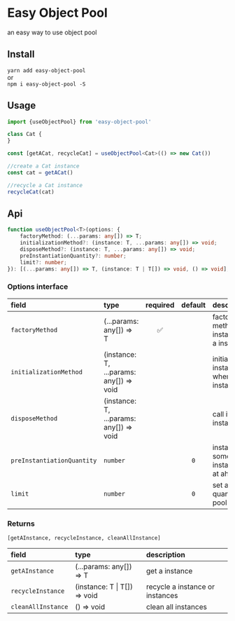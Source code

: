 # Easy Object Pool

an easy way to use object pool

## Install

`yarn add easy-object-pool`  
or  
`npm i easy-object-pool -S`

## Usage

```typescript
import {useObjectPool} from 'easy-object-pool'

class Cat {
}

const [getACat, recycleCat] = useObjectPool<Cat>(() => new Cat())

//create a Cat instance
const cat = getACat()

//recycle a Cat instance
recycleCat(cat)
```

## Api

```typescript
function useObjectPool<T>(options: {
	factoryMethod: (...params: any[]) => T;
	initializationMethod?: (instance: T, ...params: any[]) => void;
	disposeMethod?: (instance: T, ...params: any[]) => void;
	preInstantiationQuantity?: number;
	limit?: number;
}): [(...params: any[]) => T, (instance: T | T[]) => void, () => void];
```

### Options interface

| field | type | required | default | description |
| :--- | :--- | :---: | :---: | :--- |
| `factoryMethod` | (...params: any[]) => T | ✅ | | factory method to instantiate a instance |
| `initializationMethod` | (instance: T, ...params: any[]) => void |  | | initialize a instance when get a instance |
| `disposeMethod` | (instance: T, ...params: any[]) => void |  | | call if clean instances |
| `preInstantiationQuantity` | `number` |  | `0` | instantiate some instances at ahead |
| `limit` | `number` |  | `0` | set a limit quantity of pool |

### Returns

`[getAInstance, recycleInstance, cleanAllInstance]`

| field | type | description |
| :--- | :--- | :--- |
| `getAInstance` | (...params: any[]) => T | get a instance |
| `recycleInstance` | (instance: T &#124; T[]) => void | recycle a instance or instances |
| `cleanAllInstance` | () => void | clean all instances |
